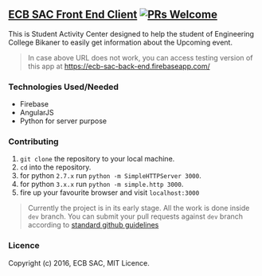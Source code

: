 ## [ECB SAC Front End Client](http://www.ecbsac.org) [![PRs Welcome](https://img.shields.io/badge/PRs-welcome-brightgreen.svg)](https://github.com/ECB-Bikaner/ECB-bikaner.github.io/issues)
This is Student Activity Center designed to help the student of Engineering College Bikaner to easily get information about the Upcoming event.
> In case above URL does not work, you can access testing version of this app at https://ecb-sac-back-end.firebaseapp.com/

### Technologies Used/Needed
- Firebase
- AngularJS
- Python for server purpose

### Contributing
1. `git clone` the repository to your local machine.
2. `cd` into the repository.
3. for python `2.7.x` run `python -m SimpleHTTPServer 3000`.
4. for python `3.x.x` run `python -m simple.http 3000`.
4. fire up your favourite browser and visit `localhost:3000`

>Currently the project is in its early stage. All the work is done inside `dev` branch.
You can submit your pull requests against `dev` branch according to [standard github guidelines](https://help.github.com/articles/using-pull-requests/)

### Licence
Copyright (c) 2016, ECB SAC, MIT Licence.
